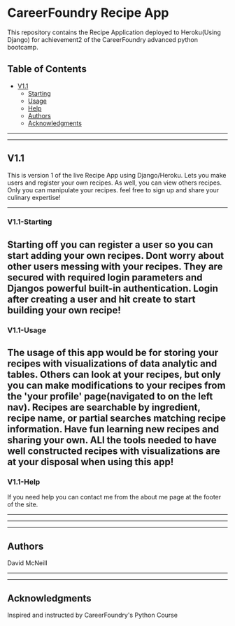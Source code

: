 # CareerFoundry Recipe App

This repository contains the Recipe Application deployed to Heroku(Using Django) for achievement2 of the CareerFoundry advanced python bootcamp.

## Table of Contents  
- [V1.1](#V11)
    - [Starting](#V11-starting)
    - [Usage](#V11-usage) 
    - [Help](#V11-help)
  - [Authors](#authors)
  - [Acknowledgments](#acknowledgments)
 
 ------------------------------------------------------------------------------------------------------------------------
 ------------------------------------------------------------------------------------------------------------------------

## V1.1

This is version 1 of the live Recipe App using Django/Heroku. Lets you make users and register your own recipes. As well, you can view others recipes. Only you can manipulate your recipes. feel free to sign up and share your culinary expertise!

------------------------------------------------------------------------------------------------------------------------

### V1.1-Starting

Starting off you can register a user so you can start adding your own recipes. Dont worry about other users messing with your recipes. They are secured with required login parameters and Djangos powerful built-in authentication. Login after creating a user and hit create
to start building your own recipe!
------------------------------------------------------------------------------------------------------------------------

### V1.1-Usage

The usage of this app would be for storing your recipes with visualizations of data analytic and tables. Others can look at your recipes, but only you can make modifications to your recipes from the 'your profile' page(navigated to on the left nav). Recipes are searchable by ingredient, recipe name, or partial searches matching recipe information. Have fun learning new recipes and sharing your own. ALl the tools needed to have well constructed recipes with visualizations are at your disposal when using this app!
------------------------------------------------------------------------------------------------------------------------ 
### V1.1-Help

If you need help you can contact me from the about me page at the footer of the site.

------------------------------------------------------------------------------------------------------------------------
------------------------------------------------------------------------------------------------------------------------
------------------------------------------------------------------------------------------------------------- 

## Authors

David McNeill

------------------------------------------------------------------------------------------------------------------------
------------------------------------------------------------------------------------------------------------------------

## Acknowledgments

Inspired and instructed by CareerFoundry's Python Course